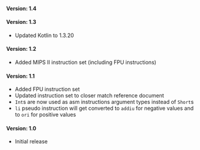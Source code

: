 #### Version: 1.4

#### Version: 1.3
- Updated Kotlin to 1.3.20

#### Version: 1.2
- Added MIPS II instruction set (including FPU instructions)

#### Version: 1.1
- Added FPU instruction set
- Updated instruction set to closer match reference document
- `Int`s are now used as asm instructions argument types instead of `Short`s
- `li` pseudo instruction will get converted to `addiu`  for negative values and to `ori` for positive values

#### Version: 1.0
- Initial release
